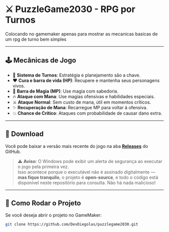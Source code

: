 # ⚔️ PuzzleGame2030 - RPG por Turnos

Colocando no gamemaker apenas para mostrar as mecanicas basicas de um rpg de turno bem simples

---

## 🕹️ Mecânicas de Jogo

- 🔁 **Sistema de Turnos**: Estratégia e planejamento são a chave.
- ❤️ **Cura e barra de vida (HP)**: Recupere e mantenha seus personagens vivos.
- 🔷 **Barra de Magia (MP)**: Use magia com sabedoria.
- 🔥 **Ataque com Mana**: Use magias ofensivas e habilidades especiais.
- ⚔️ **Ataque Normal**: Sem custo de mana, útil em momentos críticos.
- ✨ **Recuperação de Mana**: Recarregue MP para voltar à ofensiva.
- 💥 **Chance de Crítico**: Ataques com probabilidade de causar dano extra.

---

## 💾 Download

Você pode baixar a versão mais recente do jogo na aba **[Releases](https://github.com/DevDiegolas/puzzlegame2030/releases)** do GitHub.

> ⚠️ **Aviso**: O Windows pode exibir um alerta de segurança ao executar o jogo pela primeira vez.  
> Isso acontece porque o executável não é assinado digitalmente — **mas fique tranquilo**, o projeto é **open-source**, e todo o código está disponível neste repositório para consulta. Não há nada malicioso!

---

## 🚀 Como Rodar o Projeto

Se você deseja abrir o projeto no GameMaker:

```bash
git clone https://github.com/DevDiegolas/puzzlegame2030.git
